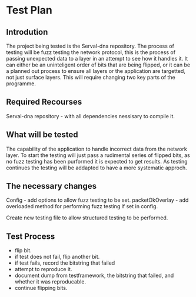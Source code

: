 Test Plan
=========

Introdution
-----------
The project being tested is the Serval-dna repository.
The process of testing will be fuzz testing the network protocol,
this is the process of passing unexpected data to a layer in an attempt to see how it handles it.
It can either be an uninteligent order of bits that are being flipped,
or it can be a planned out process to ensure all layers or the application are targetted, not just surface layers.
This will require changing two key parts of the programme.

Required Recourses
------------------
Serval-dna repository - with all dependencies nessisary to compile it.

What will be tested
-------------------
The capability of the application to handle incorrect data from the network layer.
To start the testing will just pass a rudimental series of flipped bits, 
as no fuzz testing has been purformed it is expected to get results.
As testing continues the testing will be addapted to have a more systematic approch.

The necessary changes
---------------------
Config - add options to allow fuzz testing to be set.
packetOkOverlay - add overloaded method for performing fuzz testing if set in config.

Create new testing file to allow structured testing to be performed.

Test Process
------------
- flip bit.
- if test does not fail, flip another bit.
- if test fails, record the bitstring that failed
- attempt to reproduce it.
- document dump from testframework, the bitstring that failed, and whether it was reproducable.
- continue flipping bits.
